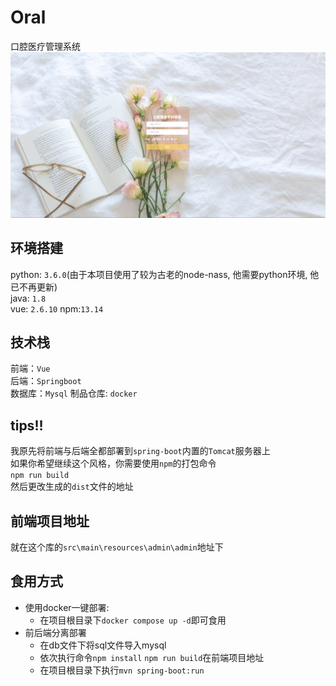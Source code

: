 # Oral
口腔医疗管理系统
![login](src/main/resources/admin/admin/src/assets/img/image.png)
## 环境搭建
python: `3.6.0`(由于本项目使用了较为古老的node-nass, 他需要python环境, 他已不再更新)  
java: `1.8`  
vue: `2.6.10`
npm:`13.14`
## 技术栈
前端：`Vue`  
后端：`Springboot`  
数据库：`Mysql`
制品仓库: `docker`
## tips!!
我原先将前端与后端全都部署到`spring-boot`内置的`Tomcat`服务器上  
如果你希望继续这个风格，你需要使用`npm`的打包命令  
```npm run build```  
然后更改生成的`dist`文件的地址  
## 前端项目地址
就在这个库的`src\main\resources\admin\admin`地址下
## 食用方式
- 使用docker一键部署:
  - 在项目根目录下``docker compose up -d``即可食用
- 前后端分离部署
  - 在db文件下将sql文件导入mysql
  - 依次执行命令``npm install`` ``npm run build``在前端项目地址
  - 在项目根目录下执行``mvn spring-boot:run``
